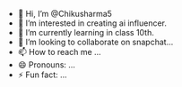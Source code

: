 - 👋 Hi, I’m @Chikusharma5
- 👀 I’m interested in creating ai influencer.
- 🌱 I’m currently learning in class 10th.
- 💞️ I’m looking to collaborate on snapchat...
- 📫 How to reach me ...
- 😄 Pronouns: ...
- ⚡ Fun fact: ...

<!---
Chikusharma5/Chikusharma5 is a ✨ special ✨ repository because its `README.md` (this file) appears on your GitHub profile.
You can click the Preview link to take a look at your changes.
--->
